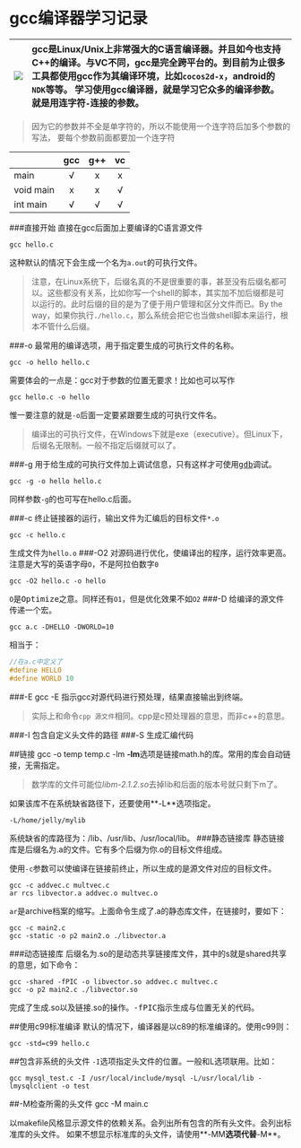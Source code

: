 gcc编译器学习记录
================
|![](http://gcc.gnu.org/img/gccegg-65.png)|gcc是Linux/Unix上非常强大的C语言编译器。并且如今也支持C++的编译。与VC不同，gcc是完全跨平台的。到目前为止很多工具都使用gcc作为其编译环境，比如`cocos2d-x`，android的`NDK`等等。 学习使用gcc编译器，就是学习它众多的编译参数。就是用连字符`-`连接的参数。
|:----------------:|:--------------------|

>因为它的参数并不全是单字符的，所以不能使用一个连字符后加多个参数的写法，
要每个参数前面都要加一个连字符

||gcc|g++|vc|
|---|:---:|:---:|:---:|
|main|√|x|x|
|void main|x|x|√|
|int main|√|√|√|

###直接开始
直接在gcc后面加上要编译的C语言源文件
    
    gcc hello.c
这种默认的情况下会生成一个名为`a.out`的可执行文件。
>注意，在Linux系统下，后缀名真的不是很重要的事，甚至没有后缀名都可以。这些都没有关系，比如你写一个shell的脚本，其实加不加后缀都是可以运行的。此时后缀的目的是为了便于用户管理和区分文件而已。By the way，如果你执行`./hello.c`，那么系统会把它也当做shell脚本来运行，根本不管什么后缀。

###-o
最常用的编译选项，用于指定要生成的可执行文件的名称。

    gcc -o hello hello.c
    
需要体会的一点是：gcc对于参数的位置无要求！比如也可以写作

    gcc hello.c -o hello

惟一要注意的就是`-o`后面一定要紧跟要生成的可执行文件名。
>编译出的可执行文件，在Windows下就是exe（executive）。但Linux下，后缀名无限制。一般不指定后缀就可以了。

###-g
用于给生成的可执行文件加上调试信息，只有这样才可使用[<kbd>gdb</kbd>](./gdb.md)调试。

    gcc -g -o hello hello.c

同样参数`-g`的也可写在hello.c后面。

###-c
终止链接器的运行，输出文件为汇编后的目标文件`*.o`

    gcc -c hello.c

生成文件为`hello.o`
###-O2
对源码进行优化，使编译出的程序，运行效率更高。注意是大写的英语字母`O`，不是阿拉伯数字`0`

    gcc -O2 hello.c -o hello
    
`O`是<kbd>Optimize</kbd>之意。同样还有`O1`，但是优化效果不如`O2`
###-D
给编译的源文件传递一个宏。
```
gcc a.c -DHELLO -DWORLD=10 
```
相当于：
```c
//在a.c中定义了
#define HELLO
#define WORLD 10
```
###-E
gcc -E 指示gcc对源代码进行预处理，结果直接输出到终端。
>实际上和命令`cpp 源文件`相同。cpp是c预处理器的意思，而非c++的意思。

###-I
包含自定义头文件的路径
###-S
生成汇编代码

##链接
    gcc -o temp temp.c -lm
**-lm**选项是链接math.h的库。常用的库会自动链接，无需指定。
>数学库的文件可能位*libm-2.1.2.so*去掉lib和后面的版本号就只剩下m了。

如果该库不在系统缺省路径下，还要使用**-L**选项指定。
    
    -L/home/jelly/mylib
系统缺省的库路径为：/lib、/usr/lib、/usr/local/lib。
###静态链接库
静态链接库是后缀名为.a的文件。它有多个后缀为你.o的目标文件组成。

使用`-c`参数可以使编译在链接前终止，所以生成的是源文件对应的目标文件。

    gcc -c addvec.c multvec.c
    ar rcs libvector.a addvec.o multvec.o
`ar`是archive档案的缩写。上面命令生成了.a的静态库文件，在链接时，要如下：

    gcc -c main2.c
    gcc -static -o p2 main2.o ./libvector.a
###动态链接库
后缀名为.so的是动态共享链接库文件，其中的s就是shared共享的意思，如下命令：

    gcc -shared -fPIC -o libvector.so addvec.c multvec.c
    gcc -o p2 main2.c ./libvector.so
完成了生成.so以及链接.so的操作。<kbd>-fPIC</kbd>指示生成与位置无关的代码。

##使用c99标准编译
默认的情况下，编译器是以c89的标准编译的。使用c99则：

    gcc -std=c99 hello.c

##包含非系统的头文件
`-I`选项指定头文件的位置。一般和L选项联用。比如：  

    gcc mysql_test.c -I /usr/local/include/mysql -L/usr/local/lib -lmysqlclient -o test
    
##-M检查所需的头文件
    gcc -M main.c

以makefile风格显示源文件的依赖关系。会列出所有包含的所有头文件。会列出标准库的头文件。
如果不想显示标准库的头文件，请使用**-MM**选项代替**-M**。
